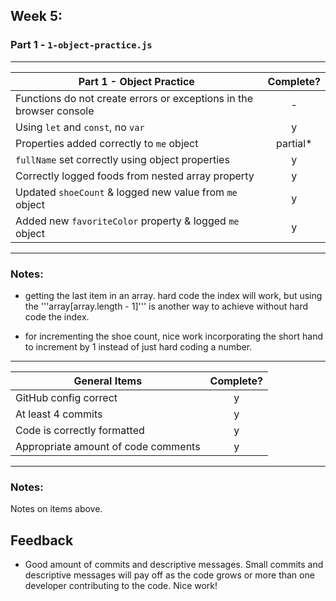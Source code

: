 ## Week 5:

### Part 1 - `1-object-practice.js`

---

| Part 1 - Object Practice                                            | Complete? |
| ------------------------------------------------------------------- | :-------: |
| Functions do not create errors or exceptions in the browser console |     -     |
| Using `let` and `const`, no `var`                                   |     y     |
| Properties added correctly to `me` object                           | partial\* |
| `fullName` set correctly using object properties                    |     y     |
| Correctly logged foods from nested array property                   |     y     |
| Updated `shoeCount` & logged new value from `me` object             |     y     |
| Added new `favoriteColor` property & logged `me` object             |     y     |

---

### Notes:

- getting the last item in an array. hard code the index will work, but using the '''array[array.length - 1]''' is another way to achieve without hard code the index.

- for incrementing the shoe count, nice work incorporating the short hand to increment by 1 instead of just hard coding a number.

---

| General Items                       | Complete? |
| ----------------------------------- | :-------: |
| GitHub config correct               |     y     |
| At least 4 commits                  |     y     |
| Code is correctly formatted         |     y     |
| Appropriate amount of code comments |     y     |

---

### Notes:

Notes on items above.

## Feedback

- Good amount of commits and descriptive messages. Small commits and descriptive messages will pay off as the code grows or more than one developer contributing to the code. Nice work!
